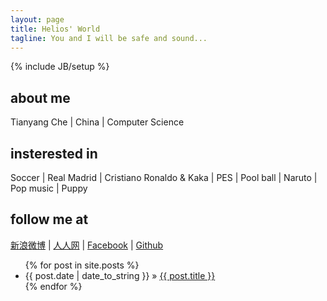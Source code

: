```yaml
---
layout: page
title: Helios' World
tagline: You and I will be safe and sound...
---
```

{% include JB/setup %}


## about me
Tianyang Che | China | Computer Science

## insterested in
Soccer | Real Madrid | Cristiano Ronaldo & Kaka | PES | Pool ball | Naruto | Pop music | Puppy

## follow me at
[新浪微博](https://www.weibo.com/yangkklt) | [人人网](https://www.renren.com/249216848) | [Facebook](https://www.facebook.com/yangkklt) | [Github](https://github.com/tianyangche)

<ul class="posts">
  {% for post in site.posts %}
    <li><span>{{ post.date | date_to_string }}</span> &raquo; <a href="{{ BASE_PATH }}{{ post.url }}">{{ post.title }}</a></li>
  {% endfor %}
</ul>



